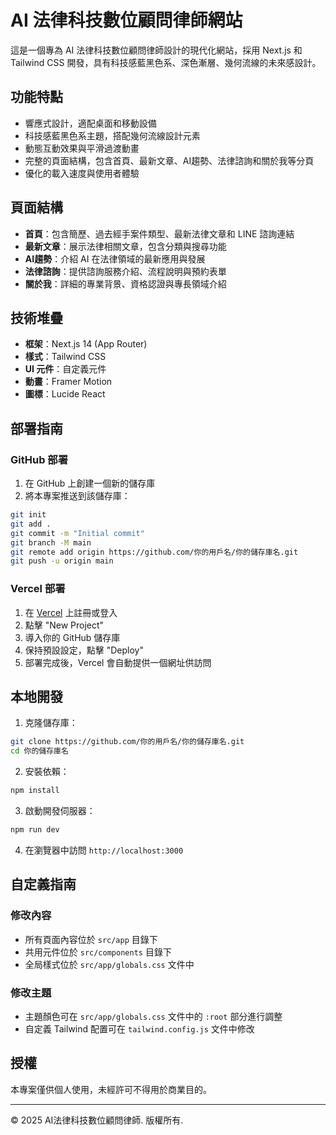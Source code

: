 # AI 法律科技數位顧問律師網站

這是一個專為 AI 法律科技數位顧問律師設計的現代化網站，採用 Next.js 和 Tailwind CSS 開發，具有科技感藍黑色系、深色漸層、幾何流線的未來感設計。

## 功能特點

- 響應式設計，適配桌面和移動設備
- 科技感藍黑色系主題，搭配幾何流線設計元素
- 動態互動效果與平滑過渡動畫
- 完整的頁面結構，包含首頁、最新文章、AI趨勢、法律諮詢和關於我等分頁
- 優化的載入速度與使用者體驗

## 頁面結構

- **首頁**：包含簡歷、過去經手案件類型、最新法律文章和 LINE 諮詢連結
- **最新文章**：展示法律相關文章，包含分類與搜尋功能
- **AI趨勢**：介紹 AI 在法律領域的最新應用與發展
- **法律諮詢**：提供諮詢服務介紹、流程說明與預約表單
- **關於我**：詳細的專業背景、資格認證與專長領域介紹

## 技術堆疊

- **框架**：Next.js 14 (App Router)
- **樣式**：Tailwind CSS
- **UI 元件**：自定義元件
- **動畫**：Framer Motion
- **圖標**：Lucide React

## 部署指南

### GitHub 部署

1. 在 GitHub 上創建一個新的儲存庫
2. 將本專案推送到該儲存庫：

```bash
git init
git add .
git commit -m "Initial commit"
git branch -M main
git remote add origin https://github.com/你的用戶名/你的儲存庫名.git
git push -u origin main
```

### Vercel 部署

1. 在 [Vercel](https://vercel.com) 上註冊或登入
2. 點擊 "New Project"
3. 導入你的 GitHub 儲存庫
4. 保持預設設定，點擊 "Deploy"
5. 部署完成後，Vercel 會自動提供一個網址供訪問

## 本地開發

1. 克隆儲存庫：

```bash
git clone https://github.com/你的用戶名/你的儲存庫名.git
cd 你的儲存庫名
```

2. 安裝依賴：

```bash
npm install
```

3. 啟動開發伺服器：

```bash
npm run dev
```

4. 在瀏覽器中訪問 `http://localhost:3000`

## 自定義指南

### 修改內容

- 所有頁面內容位於 `src/app` 目錄下
- 共用元件位於 `src/components` 目錄下
- 全局樣式位於 `src/app/globals.css` 文件中

### 修改主題

- 主題顏色可在 `src/app/globals.css` 文件中的 `:root` 部分進行調整
- 自定義 Tailwind 配置可在 `tailwind.config.js` 文件中修改

## 授權

本專案僅供個人使用，未經許可不得用於商業目的。

---

© 2025 AI法律科技數位顧問律師. 版權所有.
